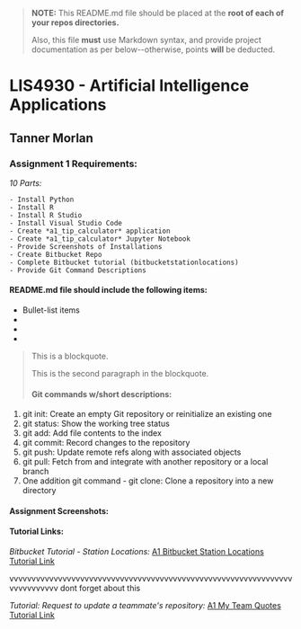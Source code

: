 > **NOTE:** This README.md file should be placed at the **root of each of your repos directories.**
>
>Also, this file **must** use Markdown syntax, and provide project documentation as per below--otherwise, points **will** be deducted.
>

# LIS4930 - Artificial Intelligence Applications

## Tanner Morlan

### Assignment 1 Requirements:

*10 Parts:*

    - Install Python
    - Install R
    - Install R Studio
    - Install Visual Studio Code
    - Create *a1_tip_calculator* application
    - Create *a1_tip_calculator* Jupyter Notebook
    - Provide Screenshots of Installations
    - Create Bitbucket Repo
    - Complete Bitbucket tutorial (bitbucketstationlocations)
    - Provide Git Command Descriptions

#### README.md file should include the following items:

* Bullet-list items
* 
* 
* 

> This is a blockquote.
> 
> This is the second paragraph in the blockquote.
>
> #### Git commands w/short descriptions:

1. git init: Create an empty Git repository or reinitialize an existing one
2. git status: Show the working tree status
3. git add: Add file contents to the index
4. git commit: Record changes to the repository
5. git push: Update remote refs along with associated objects
6. git pull: Fetch from and integrate with another repository or a local branch
7. One addition git command - git clone: Clone a repository into a new directory

#### Assignment Screenshots:


#### Tutorial Links:

*Bitbucket Tutorial - Station Locations:*
[A1 Bitbucket Station Locations Tutorial Link](https://bitbucket.org/tannerworkspace/bitbucketstationlocations/src/main/ "Bitbucket Station Locations")




vvvvvvvvvvvvvvvvvvvvvvvvvvvvvvvvvvvvvvvvvvvvvvvvvvvvvvvvvvvvvvvvvvvvvvvvvvv dont forget about this 


*Tutorial: Request to update a teammate's repository:*
[A1 My Team Quotes Tutorial Link](https://bitbucket.org/username/myteamquotes/ "My Team Quotes Tutorial")
